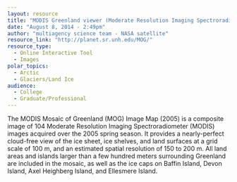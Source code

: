 ```yaml
---
layout: resource
title: "MODIS Greenland viewer (Moderate Resolution Imaging Spectroradiometer)"
date: "August 8, 2014 - 2:49pm"
author: "multiagency science team - NASA satellite"
resource_link: "http://planet.sr.unh.edu/MOG/"
resource_type:
  - Online Interactive Tool
  - Images
polar_topics:
  - Arctic
  - Glaciers/Land Ice
audience:
  - College
  - Graduate/Professional
---
```


The MODIS Mosaic of Greenland (MOG) Image Map (2005) is a composite image of 104 Moderate Resolution Imaging Spectroradiometer (MODIS) images acquired over the 2005 spring season. It provides a nearly-perfect cloud-free view of the ice sheet, ice shelves, and land surfaces at a grid scale of 100 m, and an estimated spatial resolution of 150 to 200 m. All land areas and islands larger than a few hundred meters surrounding Greenland are included in the mosaic, as well as the ice caps on Baffin Island, Devon Island, Axel Heighberg Island, and Ellesmere Island.